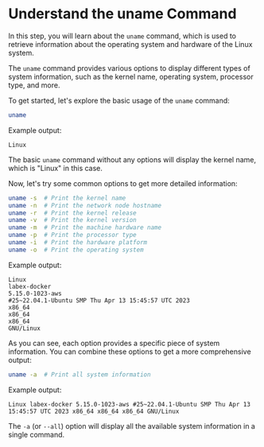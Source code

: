 # Understand the uname Command

In this step, you will learn about the `uname` command, which is used to retrieve information about the operating system and hardware of the Linux system.

The `uname` command provides various options to display different types of system information, such as the kernel name, operating system, processor type, and more.

To get started, let's explore the basic usage of the `uname` command:

```bash
uname
```

Example output:

```
Linux
```

The basic `uname` command without any options will display the kernel name, which is "Linux" in this case.

Now, let's try some common options to get more detailed information:

```bash
uname -s  # Print the kernel name
uname -n  # Print the network node hostname
uname -r  # Print the kernel release
uname -v  # Print the kernel version
uname -m  # Print the machine hardware name
uname -p  # Print the processor type
uname -i  # Print the hardware platform
uname -o  # Print the operating system
```

Example output:

```
Linux
labex-docker
5.15.0-1023-aws
#25~22.04.1-Ubuntu SMP Thu Apr 13 15:45:57 UTC 2023
x86_64
x86_64
x86_64
GNU/Linux
```

As you can see, each option provides a specific piece of system information. You can combine these options to get a more comprehensive output:

```bash
uname -a  # Print all system information
```

Example output:

```
Linux labex-docker 5.15.0-1023-aws #25~22.04.1-Ubuntu SMP Thu Apr 13 15:45:57 UTC 2023 x86_64 x86_64 x86_64 GNU/Linux
```

The `-a` (or `--all`) option will display all the available system information in a single command.
